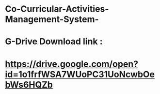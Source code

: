# Co-Curricular-Activities-Management-System-
# G-Drive Download link :   
# https://drive.google.com/open?id=1o1frfWSA7WUoPC31UoNcwbOebWs6HQZb
